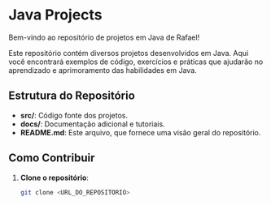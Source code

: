 # Java Projects

Bem-vindo ao repositório de projetos em Java de Rafael!

Este repositório contém diversos projetos desenvolvidos em Java. Aqui você encontrará exemplos de código, exercícios e práticas que ajudarão no aprendizado e aprimoramento das habilidades em Java.

## Estrutura do Repositório

- **src/**: Código fonte dos projetos.
- **docs/**: Documentação adicional e tutoriais.
- **README.md**: Este arquivo, que fornece uma visão geral do repositório.

## Como Contribuir

1. **Clone o repositório**:
   ```bash
   git clone <URL_DO_REPOSITORIO>
